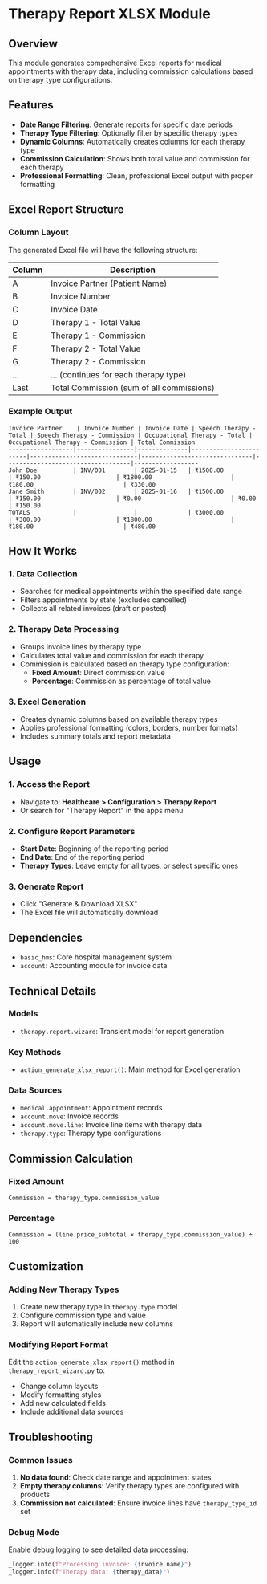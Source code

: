 # Therapy Report XLSX Module

## Overview
This module generates comprehensive Excel reports for medical appointments with therapy data, including commission calculations based on therapy type configurations.

## Features
- **Date Range Filtering**: Generate reports for specific date periods
- **Therapy Type Filtering**: Optionally filter by specific therapy types
- **Dynamic Columns**: Automatically creates columns for each therapy type
- **Commission Calculation**: Shows both total value and commission for each therapy
- **Professional Formatting**: Clean, professional Excel output with proper formatting

## Excel Report Structure

### Column Layout
The generated Excel file will have the following structure:

| Column | Description |
|--------|-------------|
| A | Invoice Partner (Patient Name) |
| B | Invoice Number |
| C | Invoice Date |
| D | Therapy 1 - Total Value |
| E | Therapy 1 - Commission |
| F | Therapy 2 - Total Value |
| G | Therapy 2 - Commission |
| ... | ... (continues for each therapy type) |
| Last | Total Commission (sum of all commissions) |

### Example Output
```
Invoice Partner    | Invoice Number | Invoice Date | Speech Therapy - Total | Speech Therapy - Commission | Occupational Therapy - Total | Occupational Therapy - Commission | Total Commission
------------------|----------------|--------------|------------------------|------------------------------|-------------------------------|-----------------------------------|------------------
John Doe          | INV/001        | 2025-01-15   | ₹1500.00               | ₹150.00                     | ₹1800.00                      | ₹180.00                         | ₹330.00
Jane Smith        | INV/002        | 2025-01-16   | ₹1500.00               | ₹150.00                     | ₹0.00                         | ₹0.00                           | ₹150.00
TOTALS            |                |              | ₹3000.00               | ₹300.00                     | ₹1800.00                      | ₹180.00                         | ₹480.00
```

## How It Works

### 1. Data Collection
- Searches for medical appointments within the specified date range
- Filters appointments by state (excludes cancelled)
- Collects all related invoices (draft or posted)

### 2. Therapy Data Processing
- Groups invoice lines by therapy type
- Calculates total value and commission for each therapy
- Commission is calculated based on therapy type configuration:
  - **Fixed Amount**: Direct commission value
  - **Percentage**: Commission as percentage of total value

### 3. Excel Generation
- Creates dynamic columns based on available therapy types
- Applies professional formatting (colors, borders, number formats)
- Includes summary totals and report metadata

## Usage

### 1. Access the Report
- Navigate to: **Healthcare > Configuration > Therapy Report**
- Or search for "Therapy Report" in the apps menu

### 2. Configure Report Parameters
- **Start Date**: Beginning of the reporting period
- **End Date**: End of the reporting period
- **Therapy Types**: Leave empty for all types, or select specific ones

### 3. Generate Report
- Click "Generate & Download XLSX"
- The Excel file will automatically download

## Dependencies
- `basic_hms`: Core hospital management system
- `account`: Accounting module for invoice data

## Technical Details

### Models
- `therapy.report.wizard`: Transient model for report generation

### Key Methods
- `action_generate_xlsx_report()`: Main method for Excel generation

### Data Sources
- `medical.appointment`: Appointment records
- `account.move`: Invoice records
- `account.move.line`: Invoice line items with therapy data
- `therapy.type`: Therapy type configurations

## Commission Calculation

### Fixed Amount
```
Commission = therapy_type.commission_value
```

### Percentage
```
Commission = (line.price_subtotal × therapy_type.commission_value) ÷ 100
```

## Customization

### Adding New Therapy Types
1. Create new therapy type in `therapy.type` model
2. Configure commission type and value
3. Report will automatically include new columns

### Modifying Report Format
Edit the `action_generate_xlsx_report()` method in `therapy_report_wizard.py` to:
- Change column layouts
- Modify formatting styles
- Add new calculated fields
- Include additional data sources

## Troubleshooting

### Common Issues
1. **No data found**: Check date range and appointment states
2. **Empty therapy columns**: Verify therapy types are configured with products
3. **Commission not calculated**: Ensure invoice lines have `therapy_type_id` set

### Debug Mode
Enable debug logging to see detailed data processing:
```python
_logger.info(f"Processing invoice: {invoice.name}")
_logger.info(f"Therapy data: {therapy_data}")
```

